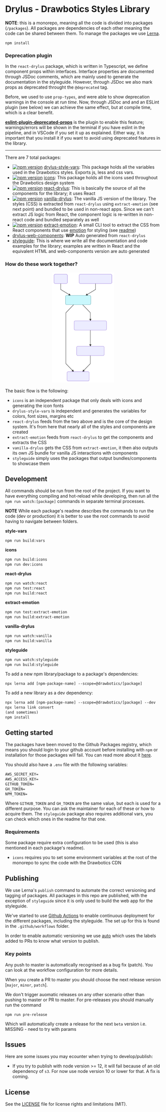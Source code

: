 # Drylus - Drawbotics Styles Library

__NOTE__: this is a monorepo, meaning all the code is divided into packages (`/packages`). All packages are dependencies of each other meaning the code can be shared between them. To manage the packages we use [Lerna](https://github.com/lerna/lerna).
```
npm install
```

### Deprecation plugin
In the `react-drylus` package, which is written in Typescript, we define component props within interfaces. Interface properties are documented through JSDoc comments, which are mainly used to generate the documentation in the styleguide. However, through JSDoc we also mark props as deprecated throught the `@deprecated` tag.

Before, we used to use `prop-types`, and were able to show deprecation warnings in the console at _run time_. Now, through JSDoc and and an ESLint plugin (see below) we can achieve the same effect, but at compile time, which is a clear benefit.

[**eslint-plugin-deprecated-props**](https://github.com/Drawbotics/eslint-plugin-deprecated-props) is the plugin to enable this feature; warnings/errors will be shown in the terminal if you have eslint in the pipeline, and in VSCode if you set it up as explained. Either way, it is important that you install it if you want to avoid using deprecated features in the library.

---
There are 7 total packages:
- [![npm version](https://badge.fury.io/js/%40drawbotics%2Fdrylus-style-vars.svg)](https://badge.fury.io/js/%40drawbotics%2Fdrylus-style-vars) [drylus-style-vars](/packages/drylus-style-vars):
 This package holds all the variables used in the Drawbotics styles. Exports js, less and css vars.
- [![npm version](https://badge.fury.io/js/%40drawbotics%2Ficons.svg)](https://badge.fury.io/js/%40drawbotics%2Ficons) [icons](/packages/icons): This package holds all the icons used throughout the Drawbotics design system
- [![npm version](https://badge.fury.io/js/%40drawbotics%2Freact-drylus.svg)](https://badge.fury.io/js/%40drawbotics%2Freact-drylus) [react-drylus](/packages/react-drylus): This is basically the source of all the components for the library; it uses React
- [![npm version](https://badge.fury.io/js/%40drawbotics%2Fvanilla-drylus.svg)](https://badge.fury.io/js/%40drawbotics%2Fvanilla-drylus) [vanilla-drylus](/packages/vanilla-drylus): The vanilla JS version of the library. The styles (CSS) is extracted from `react-drylus` using `extract-emotion` (see next point) and bundled to be used in non-react apps. Since we can't extract JS logic from React, the component logic is re-written in non-react code and bundled separately as well
- [![npm version](https://badge.fury.io/js/%40drawbotics%2Fextract-emotion.svg)](https://badge.fury.io/js/%40drawbotics%2Fextract-emotion) [extract-emotion](/packages/extract-emotion): A small CLI tool to extract the CSS from React components that use [emotion](https://github.com/emotion-js/emotion) for styling (see [readme](/packages/extract-emotion/README.md))
- [drylus-web-components](/packages/drylus-web-components): __WIP__ Auto generated from `react-drylus`
- [styleguide](/packages/styleguide): This is where we write all the documentation and code examples for the library; examples are written in React and the equivalent HTML and web-components version are auto generated

### How do these work together?
<p align="center">
  <img src="./assets/graph.svg" width="200" style="margin: auto" />
</p>

The basic flow is the following:
- `icons` is an independent package that only deals with icons and generating the icon fonts
- `drylus-style-vars` is independent and generates the variables for colors, font sizes, margins etc
- `react-drylus` feeds from the two above and is the core of the design system. It's from here that nearly all of the styles and components are created
- `extract-emotion` feeds from `react-drylus` to get the components and extracts the CSS
- `vanilla-drylus` gets the CSS from `extract-emotion`, it then also outputs its own JS bundle for vanilla JS interactions with components
- `styleguide` simply uses the packages that output bundles/components to showcase them

## Development
All commands should be run from the root of the project. If you want to have everything compiling and hot-reload while developing, then run all the `npm run watch:[package]` commands in separate terminal processes.

__NOTE__ While each package's readme describes the commands to run the code (dev or production) it is better to use the root commands to avoid having to navigate between folders.

__style-vars__
```
npm run build:vars
```

__icons__
```
npm run build:icons
npm run dev:icons
```

__react-drylus__
```
npm run watch:react
npm run test:react
npm run build:react
```

__extract-emotion__
```
npm run test:extract-emotion
npm run build:extract-emotion
```

__vanilla-drylus__
```
npm run watch:vanilla
npm run build:vanilla
```

__styleguide__
```
npm run watch:styleguide
npm run build:styleguide
```

To add a new npm library/package to a package's dependencies:
```
npx lerna add [npm-package-name] --scope=@drawbotics/[package]
```

To add a new library as a dev dependency:
```
npx lerna add [npm-package-name] --scope=@drawbotics/[package] --dev
npx lerna link convert
(and sometimes)
npm install
```

## Getting started
The packages have been moved to the Github Packages registry, which means you should login to your github account before installing with `npm` or installation for those packages will fail. You can read more about it [here](https://help.github.com/en/packages/using-github-packages-with-your-projects-ecosystem/configuring-npm-for-use-with-github-packages).

You should also have a `.env` file with the following variables:
```
AWS_SECRET_KEY=
AWS_ACCESS_KEY=
GITHUB_TOKEN=
GH_TOKEN=
NPM_TOKEN=
```
Where `GITHUB_TOKEN` and `GH_TOKEN` are the same value, but each is used for a different purpose. You can ask the maintainer for each of these or how to acquire them. The `styleguide` package also requires additional vars, you can check which ones in the readme for that one.

### Requirements
Some package require extra configuration to be used (this is also mentioned in each package's readme).
- `icons` requires you to set some environment variables at the root of the monorepo to sync the code with the Drawbotics CDN


## Publishing
We use Lerna's `publish` command to automate the correct versioning and tagging of packages. All packages in this repo are published, with the exception of `styleguide` since it is only used to build the web app for the styleguide.

We've started to use [Github Actions](https://github.com/features/actions) to enable continuous deployment for the different packages, including the styleguide. The set up for this is found in the `.github/workflows` folder.

In order to enable automatic versioning we use [auto](https://github.com/intuit/auto) which uses the labels added to PRs to know what version to publish.

### Key points
Any push to master is automatically recognised as a bug fix (patch). You can look at the workflow configuration for more details.

When you create a PR to master you should choose the next release version [`major`, `minor`, `patch`].

We don't trigger auomatic releases on any other scenario other than pushing to master or PR to master. For pre-releases you should manually run the command
```
npm run pre-release
```
Which will automatically create a release for the next `beta` version i.e. MISSING - need to try with params

## Issues
Here are some issues you may ecounter when trying to develop/publish:
- If you try to publish with node version >= 12, it will fail because of an old dependency of `s3`. For now use node version 10 or lower for that. A fix is coming.


## License

See the [LICENSE](LICENSE.md) file for license rights and limitations (MIT).

